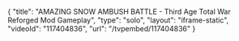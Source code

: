 {
    "title": "AMAZING SNOW AMBUSH BATTLE - Third Age Total War Reforged Mod Gameplay",
    "type": "solo",
    "layout": "iframe-static",
    "videoId": "117404836",
    "url": "\/tvpembed\/117404836"
}